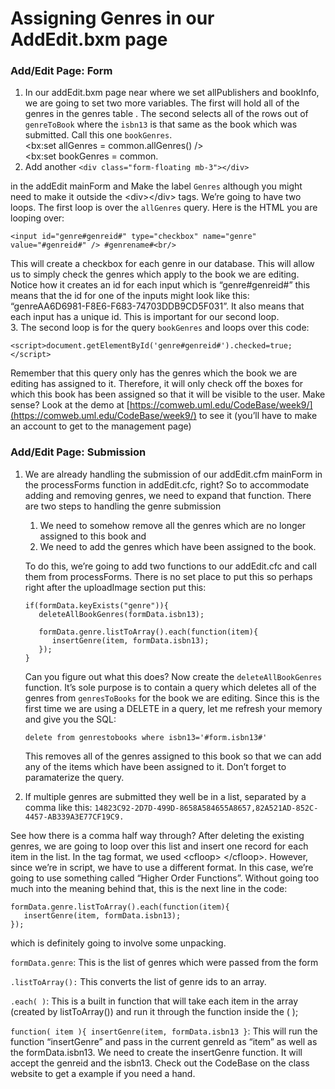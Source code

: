 # Assigning Genres in our AddEdit.bxm page

### Add/Edit Page: Form

1. In our addEdit.bxm page near where we set allPublishers and bookInfo,  we are going to set two more variables. The first will hold all of the genres in the genres table . The second selects all of the rows out of `genreToBook` where the `isbn13` is that same as the book which was submitted. Call this one `bookGenres`.  \
   \<bx:set allGenres = common.allGenres() />\
   \<bx:set bookGenres = common.
2. Add another `<div class="form-floating mb-3"></div>`

in the addEdit mainForm and Make the label `Genres` although you might need to make it outside the \<div>\</div> tags. We’re going to have two loops. The first loop is over the `allGenres` query. Here is the HTML you are looping over:

`<input id="genre#genreid#" type="checkbox" name="genre" value="#genreid#" /> #genrename#<br/>`

This will create a checkbox for each genre in our database. This will allow us to simply check the genres which apply to the book we are editing. Notice how it creates an id for each input which is “genre#genreid#” this means that the id for one of the inputs might look like this: “genreAA6D6981-F8E6-F683-74703DDB9CD5F031”. It also means that each input has a unique id. This is important for our second loop.\
3\. The second loop is for the query `bookGenres` and loops over this code:

`<script>document.getElementById('genre#genreid#').checked=true;</script>`

Remember that this query only has the genres which the book we are editing has assigned to it. Therefore, it will only check off the boxes for which this book has been assigned so that it will be visible to the user. Make sense? Look at the demo at [https://comweb.uml.edu/CodeBase/week9/](https://comweb.uml.edu/CodeBase/week9/) to see it (you’ll have to make an account to get to the management page)

### Add/Edit Page: Submission

1.  We are already handling the submission of our addEdit.cfm mainForm in the processForms function in addEdit.cfc, right? So to accommodate adding and removing genres, we need to expand that function. There are two steps to handling the genre submission

    1. We need to somehow remove all the genres which are no longer assigned to this book and
    2. We need to add the genres which have been assigned to the book.

    To do this, we’re going to add two functions to our addEdit.cfc and call them from processForms. There is no set place to put this so perhaps right after the uploadImage section put this:

    ```
    if(formData.keyExists("genre")){
       deleteAllBookGenres(formData.isbn13);

       formData.genre.listToArray().each(function(item){
          insertGenre(item, formData.isbn13);
       });
    }
    ```

    Can you figure out what this does? Now create the `deleteAllBookGenres` function. It’s sole purpose is to contain a query which deletes all of the genres from `genresToBooks` for the book we are editing. Since this is the first time we are using a DELETE in a query, let me refresh your memory and give you the SQL:

    `delete from genrestobooks where isbn13='#form.isbn13#'`

    This removes all of the genres assigned to this book so that we can add any of the items which have been assigned to it. Don’t forget to paramaterize the query.
2. If multiple genres are submitted they well be in a list, separated by a comma like this: `14823C92-2D7D-499D-8658A584655A8657,82A521AD-852C-4457-AB339A3E77CF19C9.`

See how there is a comma half way through? After deleting the existing genres, we are going to loop over this list and insert one record for each item in the list. In the tag format, we used \<cfloop> \</cfloop>. However, since we’re in script, we have to use a different format. In this case, we’re going to use something called “Higher Order Functions”. Without going too much into the meaning behind that, this is the next line in the code:

```
formData.genre.listToArray().each(function(item){
   insertGenre(item, formData.isbn13);
});
```

which is definitely going to involve some unpacking.

`formData.genre`: This is the list of genres which were passed from the form

`.listToArray():` This converts the list of genre ids to an array.

`.each( )`: This is a built in function that will take each item in the array (created by listToArray()) and run it through the function inside the ( );

`function( item ){ insertGenre(item, formData.isbn13 }`: This will run the function “insertGenre” and pass in the current genreId as “item” as well as the formData.isbn13. We need to create the insertGenre function. It will accept the genreid and the isbn13. Check out the CodeBase on the class website to get a example if you need a hand.
